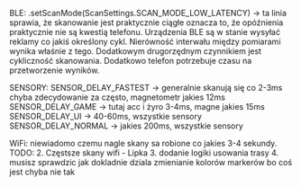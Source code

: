 BLE:
    .setScanMode(ScanSettings.SCAN_MODE_LOW_LATENCY) -> ta linia sprawia, że skanowanie jest praktycznie ciągłe
    oznacza to, że opóźnienia praktycznie nie są kwestią telefonu. Urządzenia BLE są w stanie wysyłać reklamy co jakiś
    określony cykl. Nierówność interwału między pomiarami wynika właśnie z tego. Dodatkowym drugorzędnym czynnikiem 
    jest cykliczność skanowania. Dodatkowo telefon potrzebuje czasu na przetworzenie wyników. 

SENSORY:
    SENSOR_DELAY_FASTEST -> generalnie skanują się co 2-3ms chyba zdecydowanie za często, magnetometr jakies 12ms
    SENSOR_DELAY_GAME -> tutaj acc i żyro 3-4ms, magne jakies 15ms
    SENSOR_DELAY_UI -> 40-60ms, wszystkie sensory
    SENSOR_DELAY_NORMAL -> jakies 200ms, wszystkie sensory

WiFi:
    niewiadomo czemu nagle skany sa robione co jakies 3-4 sekundy. 
TODO:
    2. Częstsze skany wifi - Lipka
    3. dodanie logiki usowania trasy
    4. musisz sprawdzic jak dokladnie dziala zmienianie kolorów markerów bo coś jest chyba nie tak


